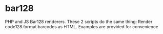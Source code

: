 bar128
======

PHP and JS Bar128 renderers.
These 2 scripts do the same thing: Render code128 format barcodes as HTML.
Examples are provided for convenience
